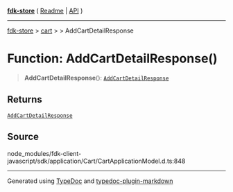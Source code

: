 [**fdk-store**](../../../README.md) ( [Readme](../../../README.md) \| [API](../../../API.md) )

---

[fdk-store](../../../API.md) > [cart](../../README.md) > [<internal>](../README.md) > AddCartDetailResponse

# Function: AddCartDetailResponse()

> **AddCartDetailResponse**(): [`AddCartDetailResponse`](../type-aliases/type-alias.AddCartDetailResponse.md)

## Returns

[`AddCartDetailResponse`](../type-aliases/type-alias.AddCartDetailResponse.md)

## Source

node_modules/fdk-client-javascript/sdk/application/Cart/CartApplicationModel.d.ts:848

---

Generated using [TypeDoc](https://typedoc.org/) and [typedoc-plugin-markdown](https://www.npmjs.com/package/typedoc-plugin-markdown)
